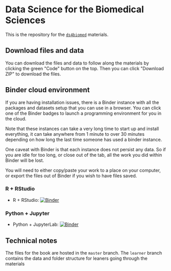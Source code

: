 # Data Science for the Biomedical Sciences

This is the repository for the [`ds4biomed`](https://ds4biomed.tech/) materials.

## Download files and data

You can download the files and data to follow along the materials by clicking the green "Code" button on the top.
Then you can click "Download ZIP" to download the files.

## Binder cloud environment

If you are having installation issues,
there is a Binder instance with all the packages and datasets setup that you can use
in a browser.
You can click one of the Binder badges to launch a programming environment for you in the cloud.

Note that these instances can take a very long time to start up and install everything, it can take anywhere from 1 minute to over 30 minutes depending
on how long the last time someone has used a binder instance.

One caveat with Binder is that each instance does not persist any data.
So if you are idle for too long, or close out of the tab,
all the work you did within Binder will be lost.

You will need to either copy/paste your work to a place on your computer,
or export the files out of Binder if you wish to have files saved.

### R + RStudio

- R + RStudio: [![Binder](https://mybinder.org/badge_logo.svg)](https://mybinder.org/v2/gh/chendaniely/ds4biomed/learner?urlpath=rstudio)

### Python + Jupyter

- Python + JupyterLab: [![Binder](https://mybinder.org/badge_logo.svg)](https://mybinder.org/v2/gh/chendaniely/ds4biomed/learner)

## Technical notes

The files for the book are hosted in the `master` branch.
The `learner` branch contains the data and folder structure for leaners going through the materials
